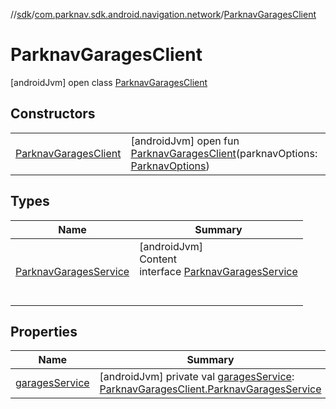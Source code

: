 //[sdk](../../../index.md)/[com.parknav.sdk.android.navigation.network](../index.md)/[ParknavGaragesClient](index.md)



# ParknavGaragesClient  
 [androidJvm] open class [ParknavGaragesClient](index.md)   


## Constructors  
  
| | |
|---|---|
| <a name="com.parknav.sdk.android.navigation.network/ParknavGaragesClient/ParknavGaragesClient/#com.parknav.sdk.android.navigation.util.ParknavOptions/PointingToDeclaration/"></a>[ParknavGaragesClient](-parknav-garages-client.md)| <a name="com.parknav.sdk.android.navigation.network/ParknavGaragesClient/ParknavGaragesClient/#com.parknav.sdk.android.navigation.util.ParknavOptions/PointingToDeclaration/"></a> [androidJvm] open fun [ParknavGaragesClient](-parknav-garages-client.md)(parknavOptions: [ParknavOptions](../../com.parknav.sdk.android.navigation.util/-parknav-options/index.md))   <br>|


## Types  
  
|  Name |  Summary | 
|---|---|
| <a name="com.parknav.sdk.android.navigation.network/ParknavGaragesClient.ParknavGaragesService///PointingToDeclaration/"></a>[ParknavGaragesService](-parknav-garages-service/index.md)| <a name="com.parknav.sdk.android.navigation.network/ParknavGaragesClient.ParknavGaragesService///PointingToDeclaration/"></a>[androidJvm]  <br>Content  <br>interface [ParknavGaragesService](-parknav-garages-service/index.md)  <br><br><br>|


## Properties  
  
|  Name |  Summary | 
|---|---|
| <a name="com.parknav.sdk.android.navigation.network/ParknavGaragesClient/garagesService/#/PointingToDeclaration/"></a>[garagesService](garages-service.md)| <a name="com.parknav.sdk.android.navigation.network/ParknavGaragesClient/garagesService/#/PointingToDeclaration/"></a> [androidJvm] private val [garagesService](garages-service.md): [ParknavGaragesClient.ParknavGaragesService](-parknav-garages-service/index.md)   <br>|

